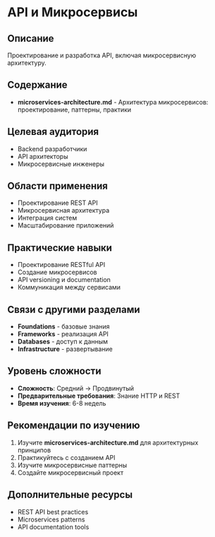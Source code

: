 # API и Микросервисы

## Описание
Проектирование и разработка API, включая микросервисную архитектуру.

## Содержание
- **microservices-architecture.md** - Архитектура микросервисов: проектирование, паттерны, практики

## Целевая аудитория
- Backend разработчики
- API архитекторы
- Микросервисные инженеры

## Области применения
- Проектирование REST API
- Микросервисная архитектура
- Интеграция систем
- Масштабирование приложений

## Практические навыки
- Проектирование RESTful API
- Создание микросервисов
- API versioning и documentation
- Коммуникация между сервисами

## Связи с другими разделами
- **Foundations** - базовые знания
- **Frameworks** - реализация API
- **Databases** - доступ к данным
- **Infrastructure** - развертывание

## Уровень сложности
- **Сложность**: Средний → Продвинутый
- **Предварительные требования**: Знание HTTP и REST
- **Время изучения**: 6-8 недель

## Рекомендации по изучению
1. Изучите **microservices-architecture.md** для архитектурных принципов
2. Практикуйтесь с созданием API
3. Изучите микросервисные паттерны
4. Создайте микросервисный проект

## Дополнительные ресурсы
- REST API best practices
- Microservices patterns
- API documentation tools 